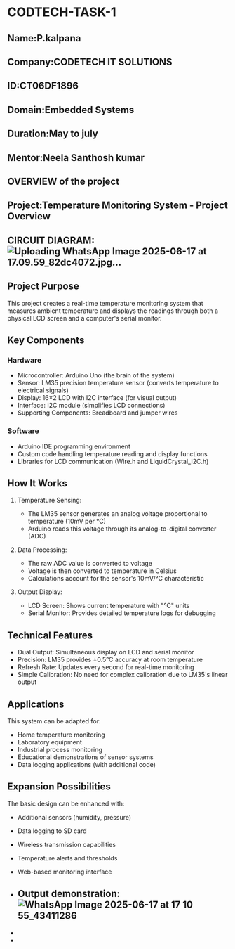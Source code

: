 # CODTECH-TASK-1
## Name:P.kalpana
## Company:CODETECH IT SOLUTIONS
## ID:CT06DF1896
## Domain:Embedded Systems
## Duration:May to july
## Mentor:Neela Santhosh kumar
## OVERVIEW of the project
## Project:Temperature Monitoring System - Project Overview
## CIRCUIT DIAGRAM: ![Uploading WhatsApp Image 2025-06-17 at 17.09.59_82dc4072.jpg…]()
## Project Purpose
This project creates a real-time temperature monitoring system that measures ambient temperature and displays the readings through both a physical LCD screen and a computer's serial monitor.

## Key Components

### Hardware
- Microcontroller: Arduino Uno (the brain of the system)
- Sensor: LM35 precision temperature sensor (converts temperature to electrical signals)
- Display: 16×2 LCD with I2C interface (for visual output)
- Interface: I2C module (simplifies LCD connections)
- Supporting Components: Breadboard and jumper wires

### Software
- Arduino IDE programming environment
- Custom code handling temperature reading and display functions
- Libraries for LCD communication (Wire.h and LiquidCrystal_I2C.h)

## How It Works

1. Temperature Sensing:
   - The LM35 sensor generates an analog voltage proportional to temperature (10mV per °C)
   - Arduino reads this voltage through its analog-to-digital converter (ADC)

2. Data Processing:
   - The raw ADC value is converted to voltage
   - Voltage is then converted to temperature in Celsius
   - Calculations account for the sensor's 10mV/°C characteristic

3. Output Display:
   - LCD Screen: Shows current temperature with "°C" units
   - Serial Monitor: Provides detailed temperature logs for debugging

## Technical Features

- Dual Output: Simultaneous display on LCD and serial monitor
- Precision: LM35 provides ±0.5°C accuracy at room temperature
- Refresh Rate: Updates every second for real-time monitoring
- Simple Calibration: No need for complex calibration due to LM35's linear output

## Applications

This system can be adapted for:
- Home temperature monitoring
- Laboratory equipment
- Industrial process monitoring
- Educational demonstrations of sensor systems
- Data logging applications (with additional code)

## Expansion Possibilities

The basic design can be enhanced with:
- Additional sensors (humidity, pressure)
- Data logging to SD card
- Wireless transmission capabilities
- Temperature alerts and thresholds
- Web-based monitoring interface
- ## Output demonstration: ![WhatsApp Image 2025-06-17 at 17 10 55_43411286](https://github.com/user-attachments/assets/29467e53-24f9-4d53-8e27-37cb0f42f259)

- 
- 
